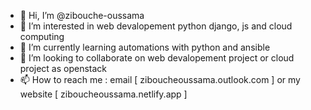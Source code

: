 - 👋 Hi, I’m @zibouche-oussama
- 👀 I’m interested in web devalopement python django, js and cloud computing
- 🌱 I’m currently learning automations with python and ansible
- 💞️ I’m looking to collaborate on web devalopement project or cloud project as openstack
- 📫 How to reach me : email [ ziboucheoussama.outlook.com ] or my website [ ziboucheoussama.netlify.app ]

<!---
zibouche-oussama/zibouche-oussama is a ✨ special ✨ repository because its `README.md` (this file) appears on your GitHub profile.
You can click the Preview link to take a look at your changes.
--->

